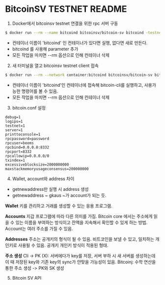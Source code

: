 # BitcoinSV TESTNET README

1. Docker에서 bitcoinsv testnet 연결을 위한 rpc 서버 구동
```zsh
$ docker run --rm --name bitcoind bitcoinsv/bitcoin-sv bitcoind -testnet -excessiveblocksize=2000000000 -maxstackmemoryusageconsensus=200000000
```
- 컨테이너 이름이 'bitcoind' 인 컨테이너가 있다면 실행, 없다면 새로 만든다.
- bitcoind 를 사용해 parameter 추가
- 모든 작업을 마치면 --rm 옵션으로 인해 컨테이너 삭제

2. 새 터미널을 열고 bitcoinsv testnet client 접속
```zsh
$ docker run --rm --network container:bitcoind bitcoinsv/bitcoin-sv bitcoin-cli -testnet -rpcport=8332 help
```
- 컨테이너 이름이 'bitcoind'인 컨테이너에 접속해 bitcoin-cli를 실행하고, 사용가능한 명령어를 볼 수 있음.
- 모든 작업을 마치면 --rm 옵션으로 인해 컨테이너 삭제

3. bitcoin.conf 설정
```config
debug=1
logips=1
testnet=1
server=1
printtoconsole=1
rpcpassword=password
rpcuser=beoms
rpcbind=0.0.0.0:8332
rpcport=8332
rpcallowip=0.0.0.0/0
txindex=1
excessiveblocksize=2000000000
maxstackmemoryusageconsensus=200000000
```

4. Wallet, account와 address 차이
- getnewaddress만 실행 시 address 생성
- getnewaddress ~ gkaus ~가 account가 되는 듯.
 

**Wallet**
키를 관리하고 거래를 생성할 수 있는 응용 프로그램.

**Accounts**
지갑 프로그램에 따라 다른 의미를 가짐. Bitcoin core 에서는 주소에게 읽을 수 있는 이름을 부여하는 방식이고 잔액을 지속해서 확인할 수 있게 하는 방법.
Account는 여러 주소를 가질 수 있음.

**Addresses**
주소는 공개키의 형식이 될 수 있음. 비트코인을 보낼 수 있고, 일치하는 개인키로 사용될 수 있음. 
공개키 개인키 방식이 적용된 형태.

**주소 생성** 
Cli -> PK (X): 서버에다가 key를 저장, 서버 부하 시 새 서버를 생성하는데 이 때 저장된 key와 기존 key의 sync가 안맞을 가능성이 있음.
Bitcoinj: 수학 연산을 통한 주소 생성 -> PK와 SK 생성

5. Bitcoin SV API
